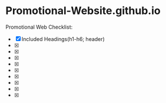 # Promotional-Website.github.io
Promotional Web Checklist:
- [x] Included Headings(h1-h6; header)
- [x] 
- [x] 
- [x] 
- [x] 
- [x] 
- [x] 
- [x] 
- [x] 
- [x] 